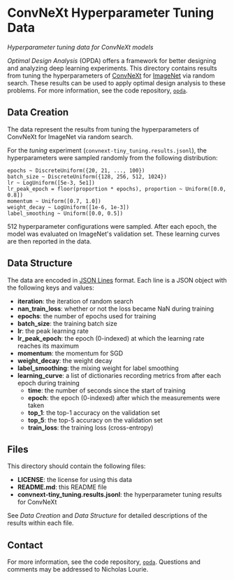 ConvNeXt Hyperparameter Tuning Data
===================================
*Hyperparameter tuning data for ConvNeXt models*

*Optimal Design Analysis* (OPDA) offers a framework for better designing
and analyzing deep learning experiments. This directory contains results
from tuning the hyperparameters of
[ConvNeXt](https://arxiv.org/abs/2201.03545) for
[ImageNet](https://arxiv.org/abs/1409.0575) via random search. These
results can be used to apply optimal design analysis to these
problems. For more information, see the code repository,
[`opda`](https://github.com/nicholaslourie/opda).


Data Creation
-------------
The data represent the results from tuning the hyperparameters of
ConvNeXt for ImageNet via random search.

For the *tuning* experiment (`convnext-tiny_tuning.results.jsonl`), the
hyperparameters were sampled randomly from the following distribution:

    epochs ~ DiscreteUniform({20, 21, ..., 100})
    batch_size ~ DiscreteUniform({128, 256, 512, 1024})
    lr ~ LogUniform([5e-3, 5e1])
    lr_peak_epoch = floor(proportion * epochs), proportion ~ Uniform([0.0, 0.8])
    momentum ~ Uniform([0.7, 1.0])
    weight_decay ~ LogUniform([1e-6, 1e-3])
    label_smoothing ~ Uniform([0.0, 0.5])

512 hyperparameter configurations were sampled. After each epoch, the
model was evaluated on ImageNet's validation set. These learning curves
are then reported in the data.


Data Structure
--------------
The data are encoded in [JSON Lines](https://jsonlines.org)
format. Each line is a JSON object with the following keys and values:

  - **iteration**: the iteration of random search
  - **nan_train_loss**: whether or not the loss became NaN during
    training
  - **epochs**: the number of epochs used for training
  - **batch_size**: the training batch size
  - **lr**: the peak learning rate
  - **lr_peak_epoch**: the epoch (0-indexed) at which the learning
    rate reaches its maximum
  - **momentum**: the momentum for SGD
  - **weight_decay**: the weight decay
  - **label_smoothing**: the mixing weight for label smoothing
  - **learning_curve**: a list of dictionaries recording metrics from
    after each epoch during training
    - **time**: the number of seconds since the start of training
    - **epoch**: the epoch (0-indexed) after which the measurements
      were taken
    - **top_1**: the top-1 accuracy on the validation set
    - **top_5**: the top-5 accuracy on the validation set
    - **train_loss**: the training loss (cross-entropy)


Files
-----
This directory should contain the following files:

  - **LICENSE**: the license for using this data
  - **README.md**: this README file
  - **convnext-tiny_tuning.results.jsonl**: the hyperparameter tuning
    results for ConvNeXt

See *Data Creation* and *Data Structure* for detailed descriptions of
the results within each file.


Contact
-------
For more information, see the code
repository, [`opda`](https://github.com/nicholaslourie/opda). Questions
and comments may be addressed to Nicholas Lourie.
